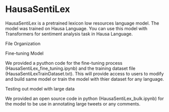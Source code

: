 # HausaSentiLex
HausaSentiLex is a pretrained lexicon low resources language model. The model was trained on Hausa Language. You can use this model with Transformers for sentiment analysis task in Hausa Language.

File Organization

Fine-tuning Model

We provided a pyuthon code for the fine-tuning process (HausaSentiLex_fine_tuning.ipynb) and the training dataset file (HausaSentiLexTrainDataset.txt). This will provide access to users to modify and build same model or train the model with thier dataset for any language.


Testing out model with large data

We provided an open source code in python (HausaSentiLex_bulk.ipynb) for the model to be use in annotating large tweets or any comments. 
